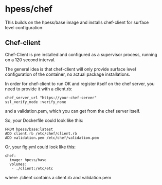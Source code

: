 # hpess/chef
This builds on the hpess/base image and installs chef-client for surface level configuration

## Chef-client
Chef-Client is pre installed and configured as a supervisor process, running on a 120 second interval.

The general idea is that chef-client will only provide surface level configuration of the container, no actual package installations.

In order for chef-client to run OK and register itself on the chef server, you need to provide it with a client.rb:
```
chef_server_url "https://your-chef-server"
ssl_verify_mode :verify_none
```
and a validation.pem, which you can get from the chef server itself.

So, your Dockerfile could look like this:
```
FROM hpess/base:latest
ADD client.rb /etc/chef/client.rb
ADD validation.pem /etc/chef/validation.pem
```
Or, your fig.yml could look like this:
```
chef:
  image: hpess/base
  volumes:
   - ./client:/etc/etc
```
where ./client contains a client.rb and validation.pem
